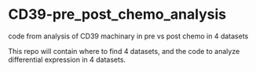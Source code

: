 # CD39-pre_post_chemo_analysis
code from analysis of CD39 machinary in pre vs post chemo in 4 datasets

This repo will contain where to find 4 datasets, and the code to analyze differential expression in 4 datasets.
